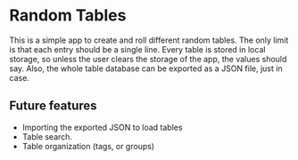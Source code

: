 # Random Tables

This is a simple app to create and roll different random tables. The only limit is that each entry should be a single line.
Every table is stored in local storage, so unless the user clears the storage of the app, the values should say. Also, the whole table database can be exported as a JSON file, just in case.

## Future features

- Importing the exported JSON to load tables
- Table search.
- Table organization (tags, or groups)
